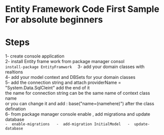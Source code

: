 # Entity Framework Code First Sample For absolute beginners

# Steps 

1- create console application  
2- install Entity frame work from package manager consol   
	```
	install-package EntityFramwork  
	```
3- add your domain classes with realtions  
4- add your model context and DBSets for your domain classes  
5- add the connection string and attach providerName = "System.Data.SqlCleint" add the end of it  
	the name for connection string can be the same name of context class name  
	or you can change it and add  : base("name=(namehere)") after the class defination  
6- from package manager console enable , add migrationa  and update database  
	```
	-  enable-migrations  
	-  add-migration InitialModel  
	-  update-database  
	```
	
